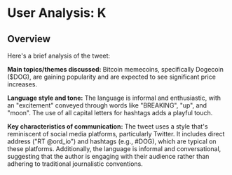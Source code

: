 # User Analysis: K

## Overview

Here's a brief analysis of the tweet:

**Main topics/themes discussed:**
Bitcoin memecoins, specifically Dogecoin ($DOG), are gaining popularity and are expected to see significant price increases.

**Language style and tone:**
The language is informal and enthusiastic, with an "excitement" conveyed through words like "BREAKING", "up", and "moon". The use of all capital letters for hashtags adds a playful touch.

**Key characteristics of communication:**
The tweet uses a style that's reminiscent of social media platforms, particularly Twitter. It includes direct address ("RT @ord_io") and hashtags (e.g., #DOG), which are typical on these platforms. Additionally, the language is informal and conversational, suggesting that the author is engaging with their audience rather than adhering to traditional journalistic conventions.